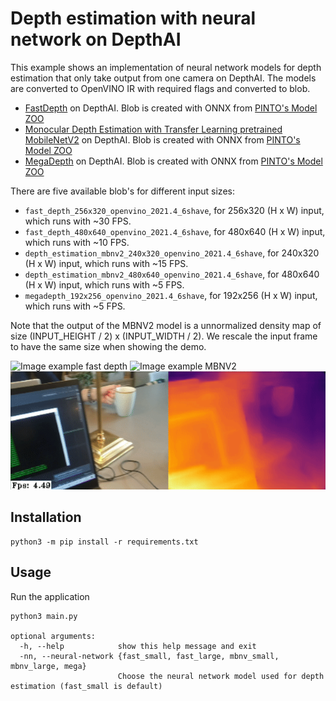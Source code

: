 # Depth estimation with neural network on DepthAI

This example shows an implementation of neural network models for depth estimation that only take output from one camera on DepthAI. The models are converted to OpenVINO IR with required flags and converted to blob.
  - [FastDepth](https://github.com/dwofk/fast-depth) on DepthAI.  Blob is created with ONNX from [PINTO's Model ZOO](https://github.com/PINTO0309/PINTO_model_zoo/tree/main/146_FastDepth)
  - [Monocular Depth Estimation with Transfer Learning pretrained MobileNetV2](https://github.com/alinstein/Depth_estimation) on DepthAI. Blob is created with ONNX from [PINTO's Model ZOO](https://github.com/PINTO0309/PINTO_model_zoo/blob/main/149_depth_estimation)
  - [MegaDepth](https://github.com/zl548/MegaDepth) on DepthAI.  Blob is created with ONNX from [PINTO's Model ZOO](https://github.com/PINTO0309/PINTO_model_zoo/tree/main/153_MegaDepth)

There are five available blob's for different input sizes:

* `fast_depth_256x320_openvino_2021.4_6shave`, for 256x320 (H x W) input, which runs with ~30 FPS.
* `fast_depth_480x640_openvino_2021.4_6shave`, for 480x640 (H x W) input, which runs with ~10 FPS.
* `depth_estimation_mbnv2_240x320_openvino_2021.4_6shave`, for 240x320 (H x W) input, which runs with ~15 FPS.
* `depth_estimation_mbnv2_480x640_openvino_2021.4_6shave`, for 480x640 (H x W) input, which runs with ~5 FPS.
* `megadepth_192x256_openvino_2021.4_6shave`, for 192x256 (H x W) input, which runs with ~5 FPS.

Note that the output of the MBNV2 model is a unnormalized density map of size (INPUT_HEIGHT / 2) x (INPUT_WIDTH / 2). We rescale the input frame to have the same size when showing the demo.

![Image example fast depth](https://user-images.githubusercontent.com/18037362/140495636-0721dea1-7eaf-461e-9a39-23a890513324.gif)
![Image example MBNV2](https://user-images.githubusercontent.com/18037362/140496170-6e3ad321-7314-40cb-8cc0-f622464aa4bd.gif)
![Image example mega depth](../depth-estimation/imgs/example.gif)

## Installation

```
python3 -m pip install -r requirements.txt
```

## Usage

Run the application

```
python3 main.py

optional arguments:
  -h, --help            show this help message and exit
  -nn, --neural-network {fast_small, fast_large, mbnv_small, mbnv_large, mega}
                        Choose the neural network model used for depth estimation (fast_small is default)
```
